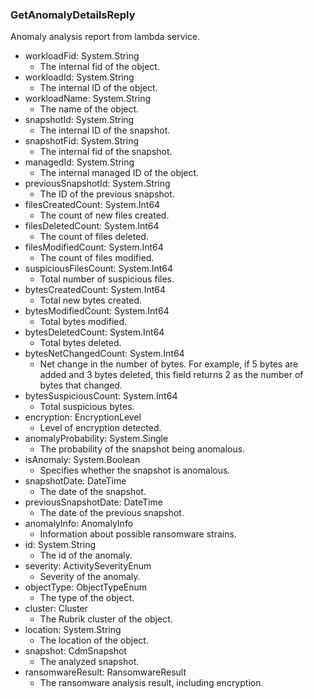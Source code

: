 ### GetAnomalyDetailsReply
Anomaly analysis report from lambda service.

- workloadFid: System.String
  - The internal fid of the object.
- workloadId: System.String
  - The internal ID of the object.
- workloadName: System.String
  - The name of the object.
- snapshotId: System.String
  - The internal ID of the snapshot.
- snapshotFid: System.String
  - The internal fid of the snapshot.
- managedId: System.String
  - The internal managed ID of the object.
- previousSnapshotId: System.String
  - The ID of the previous snapshot.
- filesCreatedCount: System.Int64
  - The count of new files created.
- filesDeletedCount: System.Int64
  - The count of files deleted.
- filesModifiedCount: System.Int64
  - The count of files modified.
- suspiciousFilesCount: System.Int64
  - Total number of suspicious files.
- bytesCreatedCount: System.Int64
  - Total new bytes created.
- bytesModifiedCount: System.Int64
  - Total bytes modified.
- bytesDeletedCount: System.Int64
  - Total bytes deleted.
- bytesNetChangedCount: System.Int64
  - Net change in the number of bytes. For example, if 5 bytes are added and 3 bytes deleted, this field returns 2 as the number of bytes that changed.
- bytesSuspiciousCount: System.Int64
  - Total suspicious bytes.
- encryption: EncryptionLevel
  - Level of encryption detected.
- anomalyProbability: System.Single
  - The probability of the snapshot being anomalous.
- isAnomaly: System.Boolean
  - Specifies whether the snapshot is anomalous.
- snapshotDate: DateTime
  - The date of the snapshot.
- previousSnapshotDate: DateTime
  - The date of the previous snapshot.
- anomalyInfo: AnomalyInfo
  - Information about possible ransomware strains.
- id: System.String
  - The id of the anomaly.
- severity: ActivitySeverityEnum
  - Severity of the anomaly.
- objectType: ObjectTypeEnum
  - The type of the object.
- cluster: Cluster
  - The Rubrik cluster of the object.
- location: System.String
  - The location of the object.
- snapshot: CdmSnapshot
  - The analyzed snapshot.
- ransomwareResult: RansomwareResult
  - The ransomware analysis result, including encryption.
